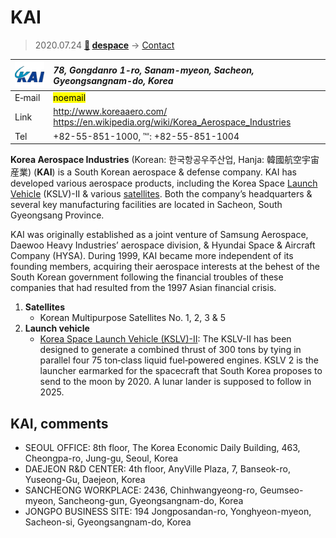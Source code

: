 # KAI
> 2020.07.24 **[🚀](../index/index.md) [despace](index.md)** → [Contact](contact.md)

|[![](f/contact/k/kai_logo1_thumb.png)](f/contact/k/kai_logo1.png)|*78, Gongdanro 1-ro, Sanam-myeon, Sacheon, Gyeongsangnam-do, Korea*|
|:--|:--|
|E‑mail| <mark>noemail</mark> |
|Link| <http://www.koreaaero.com/><br> <https://en.wikipedia.org/wiki/Korea_Aerospace_Industries> |
|Tel| +82-55-851-1000, ℻: +82-55-851-1004 |

**Korea Aerospace Industries** (Korean: 한국항공우주산업, Hanja: 韓國航空宇宙産業) (**KAI**) is a South Korean aerospace & defense company. KAI has developed various aerospace products, including the Korea Space [Launch Vehicle](lv.md) (KSLV)-II & various [satellites](sc.md). Both the company’s headquarters & several key manufacturing facilities are located in Sacheon, South Gyeongsang Province.

KAI was originally established as a joint venture of Samsung Aerospace, Daewoo Heavy Industries’ aerospace division, & Hyundai Space & Aircraft Company (HYSA). During 1999, KAI became more independent of its founding members, acquiring their aerospace interests at the behest of the South Korean government following the financial troubles of these companies that had resulted from the 1997 Asian financial crisis.

   1. **Satellites**
      - Korean Multipurpose Satellites No. 1, 2, 3 & 5
   1. **Launch vehicle**
      - [Korea Space Launch Vehicle (KSLV)-II](kslv.md): The KSLV-II has been designed to generate a combined thrust of 300 tons by tying in parallel four 75 ton‑class liquid fuel‑powered engines. KSLV 2 is the launcher earmarked for the spacecraft that South Korea proposes to send to the moon by 2020. A lunar lander is supposed to follow in 2025.

<p style="page-break-after:always"> </p>

## KAI, comments

   - SEOUL OFFICE: 8th floor, The Korea Economic Daily Building, 463, Cheongpa-ro, Jung-gu, Seoul, Korea
   - DAEJEON R&D CENTER: 4th floor, AnyVille Plaza, 7, Banseok-ro, Yuseong-Gu, Daejeon, Korea
   - SANCHEONG WORKPLACE: 2436, Chinhwangyeong-ro, Geumseo-myeon, Sancheong-gun, Gyeongsangnam-do, Korea
   - JONGPO BUSINESS SITE: 194 Jongposandan-ro, Yonghyeon-myeon, Sacheon-si, Gyeongsangnam-do, Korea

